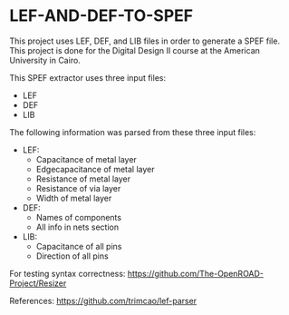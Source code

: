 # LEF-AND-DEF-TO-SPEF

This project uses LEF, DEF, and LIB files in order to generate a SPEF file. This project is done for the Digital Design II course at the American University in Cairo.

This SPEF extractor uses three input files:
- LEF
- DEF
- LIB

The following information was parsed from these three input files:
- LEF: 
  - Capacitance of metal layer
  - Edgecapacitance of metal layer
  - Resistance of metal layer
  - Resistance of via layer
  - Width of metal layer
- DEF:
  - Names of components
  - All info in nets section
- LIB:
  - Capacitance of all pins
  - Direction of all pins
 
 
 For testing syntax correctness: https://github.com/The-OpenROAD-Project/Resizer
  
 References: https://github.com/trimcao/lef-parser


